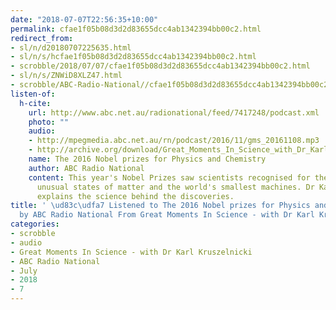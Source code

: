```yaml
---
date: "2018-07-07T22:56:35+10:00"
permalink: cfae1f05b08d3d2d83655dcc4ab1342394bb00c2.html
redirect_from:
- sl/n/d20180707225635.html
- sl/n/s/hcfae1f05b08d3d2d83655dcc4ab1342394bb00c2.html
- scrobble/2018/07/07/cfae1f05b08d3d2d83655dcc4ab1342394bb00c2.html
- sl/n/s/ZNWiD8XLZ47.html
- scrobble/ABC-Radio-National//cfae1f05b08d3d2d83655dcc4ab1342394bb00c2.html
listen-of:
  h-cite:
    url: http://www.abc.net.au/radionational/feed/7417248/podcast.xml
    photo: ""
    audio:
    - http://mpegmedia.abc.net.au/rn/podcast/2016/11/gms_20161108.mp3
    - http://archive.org/download/Great_Moments_In_Science_with_Dr_Karl_Kruszelnicki-Podcast-by-ABC_Radio_National/The_2016_Nobel_prizes_for_Physics_and_Chemistry.mp3
    name: The 2016 Nobel prizes for Physics and Chemistry
    author: ABC Radio National
    content: This year's Nobel Prizes saw scientists recognised for their work on
      unusual states of matter and the world's smallest machines. Dr Karl Kruszelnicki
      explains the science behind the discoveries.
title: ' \ud83c\udfa7 Listened to The 2016 Nobel prizes for Physics and Chemistry
  by ABC Radio National From Great Moments In Science - with Dr Karl Kruszelnicki'
categories:
- scrobble
- audio
- Great Moments In Science - with Dr Karl Kruszelnicki
- ABC Radio National
- July
- 2018
- 7
---
```

